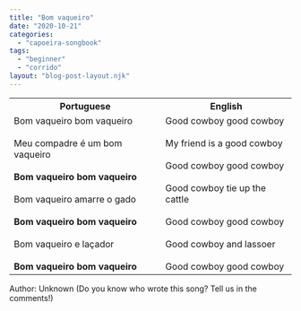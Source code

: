 ```yaml
---
title: "Bom vaqueiro"
date: "2020-10-21"
categories: 
  - "capoeira-songbook"
tags: 
  - "beginner"
  - "corrido"
layout: "blog-post-layout.njk"
---
```


<table class="capoeira-table">
    <tr class="header-row">
        <th>Portuguese</th>
        <th>English</th>
    </tr>
    <tr>
        <td>Bom vaqueiro bom vaqueiro<br><br>
        Meu compadre é um bom vaqueiro<br><br>
        <strong>Bom vaqueiro bom vaqueiro</strong><br><br>
        Bom vaqueiro amarre o gado<br><br>
        <strong>Bom vaqueiro bom vaqueiro</strong><br><br>
        Bom vaqueiro e laçador<br><br>
        <strong>Bom vaqueiro bom vaqueiro</strong></td>
        <td>Good cowboy good cowboy<br><br>
        My friend is a good cowboy<br><br>
        Good cowboy good cowboy<br><br>
        Good cowboy tie up the cattle<br><br>
        Good cowboy good cowboy<br><br>
        Good cowboy and lassoer<br><br>
        Good cowboy good cowboy</td>
    </tr>
</table>

<figcaption>
Author: Unknown (Do you know who wrote this song? Tell us in the comments!)
</figcaption>